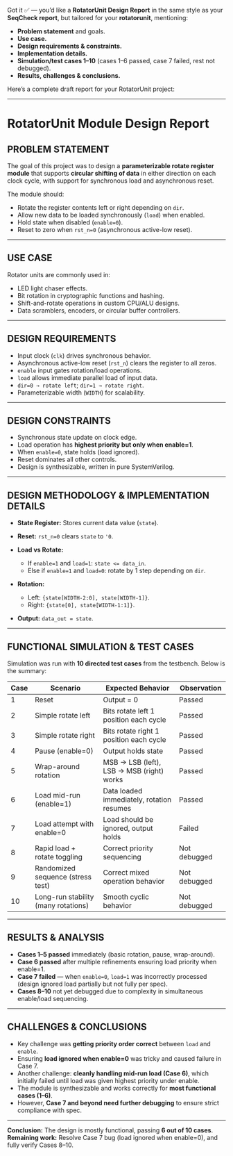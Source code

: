 Got it ✅ — you’d like a **RotatorUnit Design Report** in the same style as your **SeqCheck report**, but tailored for your **rotatorunit**, mentioning:

* **Problem statement** and goals.
* **Use case.**
* **Design requirements & constraints.**
* **Implementation details.**
* **Simulation/test cases 1–10** (cases 1–6 passed, case 7 failed, rest not debugged).
* **Results, challenges & conclusions.**

Here’s a complete draft report for your RotatorUnit project:

---

# RotatorUnit Module Design Report

## PROBLEM STATEMENT

The goal of this project was to design a **parameterizable rotate register module** that supports **circular shifting of data** in either direction on each clock cycle, with support for synchronous load and asynchronous reset.

The module should:

* Rotate the register contents left or right depending on `dir`.
* Allow new data to be loaded synchronously (`load`) when enabled.
* Hold state when disabled (`enable=0`).
* Reset to zero when `rst_n=0` (asynchronous active-low reset).

---

## USE CASE

Rotator units are commonly used in:

* LED light chaser effects.
* Bit rotation in cryptographic functions and hashing.
* Shift-and-rotate operations in custom CPU/ALU designs.
* Data scramblers, encoders, or circular buffer controllers.

---

## DESIGN REQUIREMENTS

* Input clock (`clk`) drives synchronous behavior.
* Asynchronous active-low reset (`rst_n`) clears the register to all zeros.
* `enable` input gates rotation/load operations.
* `load` allows immediate parallel load of input data.
* `dir=0 → rotate left`; `dir=1 → rotate right`.
* Parameterizable width (`WIDTH`) for scalability.

---

## DESIGN CONSTRAINTS

* Synchronous state update on clock edge.
* Load operation has **highest priority but only when enable=1**.
* When `enable=0`, state holds (load ignored).
* Reset dominates all other controls.
* Design is synthesizable, written in pure SystemVerilog.

---

## DESIGN METHODOLOGY & IMPLEMENTATION DETAILS

* **State Register:** Stores current data value (`state`).
* **Reset:** `rst_n=0` clears `state` to `'0`.
* **Load vs Rotate:**

  * If `enable=1` and `load=1`: `state <= data_in`.
  * Else if `enable=1` and `load=0`: rotate by 1 step depending on `dir`.
* **Rotation:**

  * Left: `{state[WIDTH-2:0], state[WIDTH-1]}`.
  * Right: `{state[0], state[WIDTH-1:1]}`.
* **Output:** `data_out = state`.

---

## FUNCTIONAL SIMULATION & TEST CASES

Simulation was run with **10 directed test cases** from the testbench.
Below is the summary:

| Case | Scenario                            | Expected Behavior                         | Observation     |
| ---- | ----------------------------------- | ----------------------------------------- | --------------- |
| 1    | Reset                               | Output = 0                                |  Passed        |
| 2    | Simple rotate left                  | Bits rotate left 1 position each cycle    |  Passed        |
| 3    | Simple rotate right                 | Bits rotate right 1 position each cycle   |  Passed        |
| 4    | Pause (enable=0)                    | Output holds state                        |  Passed        |
| 5    | Wrap-around rotation                | MSB → LSB (left), LSB → MSB (right) works |  Passed        |
| 6    | Load mid-run (enable=1)             | Data loaded immediately, rotation resumes |  Passed        |
| 7    | Load attempt with enable=0          | Load should be ignored, output holds      |  Failed        |
| 8    | Rapid load + rotate toggling        | Correct priority sequencing               |  Not debugged |
| 9    | Randomized sequence (stress test)   | Correct mixed operation behavior          |  Not debugged |
| 10   | Long-run stability (many rotations) | Smooth cyclic behavior                    |  Not debugged |

---

## RESULTS & ANALYSIS

* **Cases 1–5 passed** immediately (basic rotation, pause, wrap-around).
* **Case 6 passed** after multiple refinements ensuring load priority when enable=1.
* **Case 7 failed** — when `enable=0`, `load=1` was incorrectly processed (design ignored load partially but not fully per spec).
* **Cases 8–10** not yet debugged due to complexity in simultaneous enable/load sequencing.

---

## CHALLENGES & CONCLUSIONS

* Key challenge was **getting priority order correct** between `load` and `enable`.
* Ensuring **load ignored when enable=0** was tricky and caused failure in Case 7.
* Another challenge: **cleanly handling mid-run load (Case 6)**, which initially failed until load was given highest priority under enable.
* The module is synthesizable and works correctly for **most functional cases (1–6)**.
* However, **Case 7 and beyond need further debugging** to ensure strict compliance with spec.

---

 **Conclusion:** The design is mostly functional, passing **6 out of 10 cases**.
 **Remaining work:** Resolve Case 7 bug (load ignored when enable=0), and fully verify Cases 8–10.

